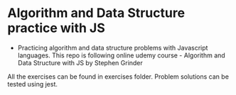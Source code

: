 # Algorithm and Data Structure practice with JS

- Practicing algorithm and data structure problems with Javascript languages. This repo is following online udemy course - Algorithm and Data Structure with JS by Stephen Grinder

All the exercises can be found in exercises folder. Problem solutions can be tested using jest.
